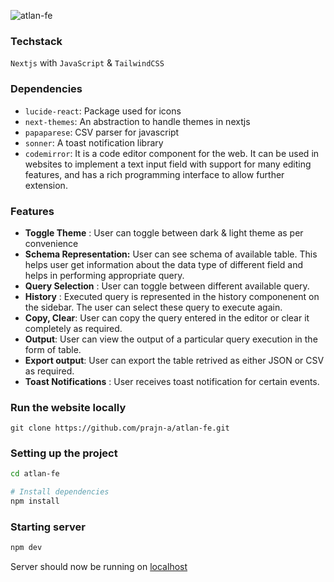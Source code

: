 ![atlan-fe](https://github.com/prajn-a/atlan-fe/assets/155552763/9189681d-380c-417f-b4c2-98f8d83fae99)



### Techstack

`Nextjs` with `JavaScript` & `TailwindCSS`

### Dependencies

 - `lucide-react`: Package used for icons
 - `next-themes`: An abstraction to handle themes in nextjs
 - `papaparese`: CSV parser for javascript
 - `sonner`: A toast notification library
 - `codemirror`: It is a code editor component for the web. It can be used in websites to implement a text input field with support for many editing features, and has a rich programming interface to allow further extension.

### Features

- **Toggle Theme** : User can toggle between dark & light theme as per convenience
- **Schema Representation:** User can see schema of available table. This helps user get information about the data type of different field and helps in performing appropriate query.
- **Query Selection** : User can toggle between different available query.
- **History** : Executed query is represented in the history componenent on the sidebar. The user can select these query to execute again.
- **Copy, Clear**: User can copy the query entered in the editor or clear it completely as required.
- **Output**: User can view the output of a particular query execution in the form of table.
- **Export output**: User can export the table retrived as either JSON or CSV as required.
- **Toast Notifications** : User receives toast notification for certain events.

### Run the website locally

```
git clone https://github.com/prajn-a/atlan-fe.git
```

### Setting up the project

```bash
cd atlan-fe

# Install dependencies
npm install
```

### Starting server

```bash
npm dev
```

Server should now be running on [localhost](https://localhost:3000)
